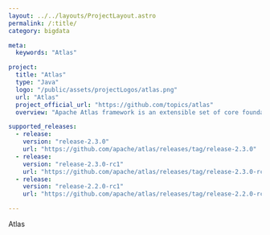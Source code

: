 ```yaml
---
layout: ../../layouts/ProjectLayout.astro
permalink: /:title/
category: bigdata

meta:
  keywords: "Atlas"

project:
  title: "Atlas"
  type: "Java"
  logo: "/public/assets/projectLogos/atlas.png"
  url: "Atlas"
  project_official_url: "https://github.com/topics/atlas"
  overview: "Apache Atlas framework is an extensible set of core foundational governance services –enabling enterprises to effectively and efficiently meet their compliance requirements within Hadoop and allows integration with the whole enterprise data ecosystem."

supported_releases:
  - release:
    version: "release-2.3.0"
    url: "https://github.com/apache/atlas/releases/tag/release-2.3.0"
  - release:
    version: "release-2.3.0-rc1"
    url: "https://github.com/apache/atlas/releases/tag/release-2.3.0-rc1"
  - release:
    version: "release-2.2.0-rc1"
    url: "https://github.com/apache/atlas/releases/tag/release-2.2.0-rc1"

---
```


<p>Atlas</p>
